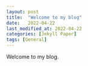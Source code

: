 ```yaml
---
layout: post
title:  "Welcome to my blog"
date:   2022-04-22
last_modified_at: 2022-04-22
categories: [Jekyll Paper]
tags: [General]
---
```


Welcome to my blog.
